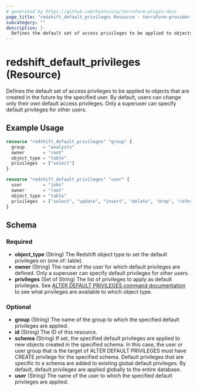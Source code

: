 ```yaml
---
# generated by https://github.com/hashicorp/terraform-plugin-docs
page_title: "redshift_default_privileges Resource - terraform-provider-redshift"
subcategory: ""
description: |-
  Defines the default set of access privileges to be applied to objects that are created in the future by the specified user. By default, users can change only their own default access privileges. Only a superuser can specify default privileges for other users.
---
```


# redshift_default_privileges (Resource)

Defines the default set of access privileges to be applied to objects that are created in the future by the specified user. By default, users can change only their own default access privileges. Only a superuser can specify default privileges for other users.

## Example Usage

```terraform
resource "redshift_default_privileges" "group" {
  group       = "analysts"
  owner       = "root"
  object_type = "table"
  privileges  = ["select"]
}

resource "redshift_default_privileges" "user" {
  user        = "john"
  owner       = "root"
  object_type = "table"
  privileges  = ["select", "update", "insert", "delete", "drop", "references"]
}
```

<!-- schema generated by tfplugindocs -->
## Schema

### Required

- **object_type** (String) The Redshift object type to set the default privileges on (one of: table).
- **owner** (String) The name of the user for which default privileges are defined. Only a superuser can specify default privileges for other users.
- **privileges** (Set of String) The list of privileges to apply as default privileges. See [ALTER DEFAULT PRIVILEGES command documentation](https://docs.aws.amazon.com/redshift/latest/dg/r_ALTER_DEFAULT_PRIVILEGES.html) to see what privileges are available to which object type.

### Optional

- **group** (String) The name of the  group to which the specified default privileges are applied.
- **id** (String) The ID of this resource.
- **schema** (String) If set, the specified default privileges are applied to new objects created in the specified schema. In this case, the user or user group that is the target of ALTER DEFAULT PRIVILEGES must have CREATE privilege for the specified schema. Default privileges that are specific to a schema are added to existing global default privileges. By default, default privileges are applied globally to the entire database.
- **user** (String) The name of the user to which the specified default privileges are applied.


